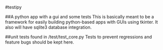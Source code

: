 #testipy

##A python app with a gui and some tests
This is basically meant to be a framework for easily building python-based apps with GUIs using tkinter. It also will have sqlite3 database integration.

##unit tests found in /test/test_core.py
Tests to prevent regressions and feature bugs should be kept here.